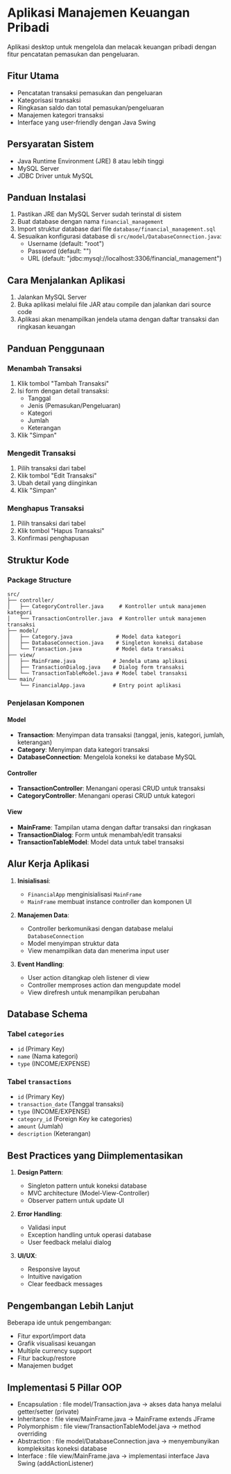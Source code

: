 # Aplikasi Manajemen Keuangan Pribadi

Aplikasi desktop untuk mengelola dan melacak keuangan pribadi dengan fitur pencatatan pemasukan dan pengeluaran.

## Fitur Utama

- Pencatatan transaksi pemasukan dan pengeluaran
- Kategorisasi transaksi
- Ringkasan saldo dan total pemasukan/pengeluaran
- Manajemen kategori transaksi
- Interface yang user-friendly dengan Java Swing

## Persyaratan Sistem

- Java Runtime Environment (JRE) 8 atau lebih tinggi
- MySQL Server
- JDBC Driver untuk MySQL

## Panduan Instalasi

1. Pastikan JRE dan MySQL Server sudah terinstal di sistem
2. Buat database dengan nama `financial_management`
3. Import struktur database dari file `database/financial_management.sql`
4. Sesuaikan konfigurasi database di `src/model/DatabaseConnection.java`:
   - Username (default: "root")
   - Password (default: "")
   - URL (default: "jdbc:mysql://localhost:3306/financial_management")

## Cara Menjalankan Aplikasi

1. Jalankan MySQL Server
2. Buka aplikasi melalui file JAR atau compile dan jalankan dari source code
3. Aplikasi akan menampilkan jendela utama dengan daftar transaksi dan ringkasan keuangan

## Panduan Penggunaan

### Menambah Transaksi
1. Klik tombol "Tambah Transaksi"
2. Isi form dengan detail transaksi:
   - Tanggal
   - Jenis (Pemasukan/Pengeluaran)
   - Kategori
   - Jumlah
   - Keterangan
3. Klik "Simpan"

### Mengedit Transaksi
1. Pilih transaksi dari tabel
2. Klik tombol "Edit Transaksi"
3. Ubah detail yang diinginkan
4. Klik "Simpan"

### Menghapus Transaksi
1. Pilih transaksi dari tabel
2. Klik tombol "Hapus Transaksi"
3. Konfirmasi penghapusan

## Struktur Kode

### Package Structure

```
src/
├── controller/
│   ├── CategoryController.java     # Kontroller untuk manajemen kategori
│   └── TransactionController.java  # Kontroller untuk manajemen transaksi
├── model/
│   ├── Category.java              # Model data kategori
│   ├── DatabaseConnection.java    # Singleton koneksi database
│   └── Transaction.java           # Model data transaksi
├── view/
│   ├── MainFrame.java            # Jendela utama aplikasi
│   ├── TransactionDialog.java    # Dialog form transaksi
│   └── TransactionTableModel.java # Model tabel transaksi
└── main/
    └── FinancialApp.java         # Entry point aplikasi
```

### Penjelasan Komponen

#### Model
- **Transaction**: Menyimpan data transaksi (tanggal, jenis, kategori, jumlah, keterangan)
- **Category**: Menyimpan data kategori transaksi
- **DatabaseConnection**: Mengelola koneksi ke database MySQL

#### Controller
- **TransactionController**: Menangani operasi CRUD untuk transaksi
- **CategoryController**: Menangani operasi CRUD untuk kategori

#### View
- **MainFrame**: Tampilan utama dengan daftar transaksi dan ringkasan
- **TransactionDialog**: Form untuk menambah/edit transaksi
- **TransactionTableModel**: Model data untuk tabel transaksi

## Alur Kerja Aplikasi

1. **Inisialisasi**:
   - `FinancialApp` menginisialisasi `MainFrame`
   - `MainFrame` membuat instance controller dan komponen UI

2. **Manajemen Data**:
   - Controller berkomunikasi dengan database melalui `DatabaseConnection`
   - Model menyimpan struktur data
   - View menampilkan data dan menerima input user

3. **Event Handling**:
   - User action ditangkap oleh listener di view
   - Controller memproses action dan mengupdate model
   - View direfresh untuk menampilkan perubahan

## Database Schema

### Tabel `categories`
- `id` (Primary Key)
- `name` (Nama kategori)
- `type` (INCOME/EXPENSE)

### Tabel `transactions`
- `id` (Primary Key)
- `transaction_date` (Tanggal transaksi)
- `type` (INCOME/EXPENSE)
- `category_id` (Foreign Key ke categories)
- `amount` (Jumlah)
- `description` (Keterangan)

## Best Practices yang Diimplementasikan

1. **Design Pattern**:
   - Singleton pattern untuk koneksi database
   - MVC architecture (Model-View-Controller)
   - Observer pattern untuk update UI

2. **Error Handling**:
   - Validasi input
   - Exception handling untuk operasi database
   - User feedback melalui dialog

3. **UI/UX**:
   - Responsive layout
   - Intuitive navigation
   - Clear feedback messages

## Pengembangan Lebih Lanjut

Beberapa ide untuk pengembangan:
- Fitur export/import data
- Grafik visualisasi keuangan
- Multiple currency support
- Fitur backup/restore
- Manajemen budget 

## Implementasi 5 Pillar OOP 
  
  - Encapsulation : file model/Transaction.java -> akses data hanya melalui getter/setter (private)
  - Inheritance : file view/MainFrame.java -> MainFrame extends JFrame 
  - Polymorphism : file view/TransactionTableModel.java -> method overriding 
  - Abstraction : file model/DatabaseConnection.java -> menyembunyikan kompleksitas koneksi database
  - Interface : file view/MainFrame.java -> implementasi interface Java Swing (addActionListener)